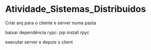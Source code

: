 # Atividade_Sistemas_Distribuidos

Criar arq para o cliente e server numa pasta

baixar dependência rypc: pip install rpyc

executar server e depois o client
